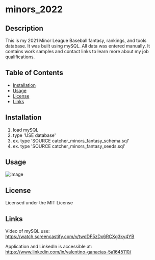 # minors_2022

## Description
This is my 2021 Minor League Baseball fantasy, rankings, and tools database. It was built using mySQL.  All data was entered manually.  It contains work samples and contact links to learn more about my job qualifications.

## Table of Contents

- [Installation](#installation)
- [Usage](#usage)
- [License](#license)
- [Links](#links)

## Installation

1.  load mySQL
2.  type 'USE database' 
3.  ex. type 'SOURCE catcher_minors_fantasy_schema.sql'
4.  ex. type 'SOURCE catcher_minors_fantasy_seeds.sql'

## Usage

![image](https://user-images.githubusercontent.com/84544540/152619563-9a176e46-5917-4a2f-8228-1f3307509ea9.png)



## License 

Licensed under the MIT License

## Links

Video of mySQL use: https://watch.screencastify.com/v/twdDF5zDx6RCXg3ky4YB

Application and LinkedIn is accessible at: https://www.linkedin.com/in/valentino-ganacias-5a1645110/



